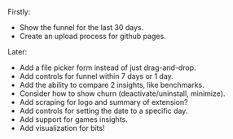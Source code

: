 Firstly:
- Show the funnel for the last 30 days.
- Create an upload process for github pages.

Later:
- Add a file picker form instead of just drag-and-drop.
- Add controls for funnel within 7 days or 1 day.
- Add the ability to compare 2 insights, like benchmarks.
- Consider how to show churn (deactivate/uninstall, minimize).
- Add scraping for logo and summary of extension?
- Add controls for setting the date to a specific day.
- Add support for games insights.
- Add visualization for bits!
